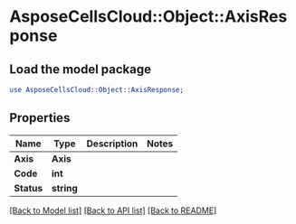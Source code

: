# AsposeCellsCloud::Object::AxisResponse 

## Load the model package
```perl
use AsposeCellsCloud::Object::AxisResponse;
```

## Properties
Name | Type | Description | Notes
------------ | ------------- | ------------- | -------------
**Axis** | **Axis** |  |
**Code** | **int** |  |
**Status** | **string** |  |  

[[Back to Model list]](../README.md#documentation-for-models) [[Back to API list]](../README.md#documentation-for-api-endpoints) [[Back to README]](../README.md)

